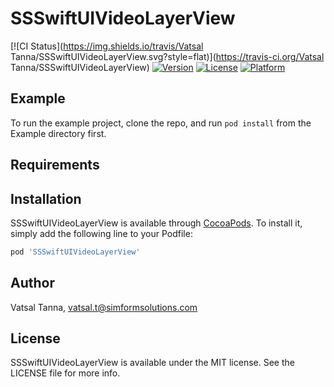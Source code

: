 # SSSwiftUIVideoLayerView

[![CI Status](https://img.shields.io/travis/Vatsal Tanna/SSSwiftUIVideoLayerView.svg?style=flat)](https://travis-ci.org/Vatsal Tanna/SSSwiftUIVideoLayerView)
[![Version](https://img.shields.io/cocoapods/v/SSSwiftUIVideoLayerView.svg?style=flat)](https://cocoapods.org/pods/SSSwiftUIVideoLayerView)
[![License](https://img.shields.io/cocoapods/l/SSSwiftUIVideoLayerView.svg?style=flat)](https://cocoapods.org/pods/SSSwiftUIVideoLayerView)
[![Platform](https://img.shields.io/cocoapods/p/SSSwiftUIVideoLayerView.svg?style=flat)](https://cocoapods.org/pods/SSSwiftUIVideoLayerView)

## Example

To run the example project, clone the repo, and run `pod install` from the Example directory first.

## Requirements

## Installation

SSSwiftUIVideoLayerView is available through [CocoaPods](https://cocoapods.org). To install
it, simply add the following line to your Podfile:

```ruby
pod 'SSSwiftUIVideoLayerView'
```

## Author

Vatsal Tanna, vatsal.t@simformsolutions.com

## License

SSSwiftUIVideoLayerView is available under the MIT license. See the LICENSE file for more info.
